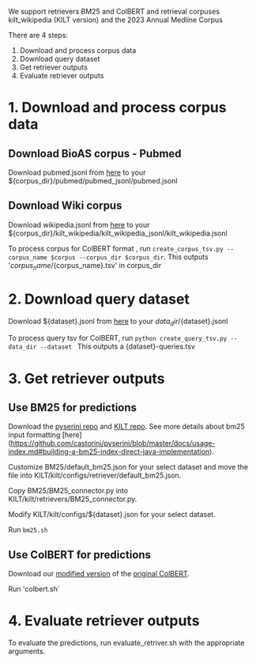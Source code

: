 We support retrievers BM25 and ColBERT and retrieval corpuses kilt_wikipedia (KILT version) and the 2023 Annual Medline Corpus

There are 4 steps: 
1. Download and process corpus data
2. Download query dataset
3. Get retriever outputs
4. Evaluate retriever outputs

# 1. Download and process corpus data

## Download BioAS corpus - Pubmed
<!-- 
        python download_pubmed_corpus.py --data_dir /data/tir/projects/tir6/general/afreens/dbqa/data
        This downloads the pubmed corpus in unprocessed form to ${data_dir}/bioasq/annual_zips/

        use python create_pubmed_jsonl.py --corpus_dir /data/tir/projects/tir6/general/afreens/dbqa/data/corpus_files
        This outputs 'pubmed/pubmed_jsonl/pubmed.jsonl' and 'pubmed/id2title.json' in corpus_dir 
        python create_wiki_paragraph_jsonl.py --corpus_dir /data/tir/projects/tir6/general/afreens/dbqa/data/corpus_files
    This outputs 'kilt_wikipedia/kilt_wikipedia_jsonl/kilt_wikipedia.jsonl" in your corpus_dir -->

Download pubmed.jsonl from [here](https://drive.google.com/drive/folders/1k_Ij70bZcVkhWflMeH9YqTWkJcCJMQP6?usp=drive_link) to your ${corpus_dir}/pubmed/pubmed_jsonl/pubmed.jsonl

## Download Wiki corpus
Download wikipedia.jsonl from [here](https://drive.google.com/drive/folders/1k_Ij70bZcVkhWflMeH9YqTWkJcCJMQP6?usp=drive_link) to your ${corpus_dir}/kilt_wikipedia/kilt_wikipedia_jsonl/kilt_wikipedia.jsonl
    

To process corpus for ColBERT format , run `create_corpus_tsv.py --corpus_name $corpus --corpus_dir $corpus_dir`.
This outputs '${corpus_name}/${corpus_name}.tsv' in corpus_dir

# 2. Download query dataset
Download ${dataset}.jsonl from [here](https://drive.google.com/drive/folders/1k_Ij70bZcVkhWflMeH9YqTWkJcCJMQP6?usp=drive_link) to your ${data_dir}/${dataset}.jsonl
    <!-- Download NQ, hotpotqa from KILT repo as nq.jsonl and hotpotqa.jsonl in the ${data_dir} Download BioASQ
        From Bioasq website, download the following into data_dir/bioasq/
        Task11BGoldenEnriched/11B*_golden.json and BioASQ-training11b/training11b.json from BioASQ
        python compile_bioasq_questions.py --data_dir --corpus_dir 
        This outputs bioasq.jsonl in the data_dir -->
    

To process query tsv for ColBERT, run `python create_query_tsv.py --data_dir --dataset `
This outputs a {dataset}-queries.tsv

# 3. Get retriever outputs
## Use BM25 for predictions
Download the [pyserini repo](https://github.com/castorini/pyserini) and [KILT repo](https://github.com/facebookresearch/KILT/tree/main/kilt). See more details about bm25 input formatting [here] (https://github.com/castorini/pyserini/blob/master/docs/usage-index.md#building-a-bm25-index-direct-java-implementation).

Customize BM25/default_bm25.json for your select dataset and move the file into KILT/kilt/configs/retriever/default_bm25.json.

Copy BM25/BM25_connector.py into KILT/kilt/retrievers/BM25_connector.py.

Modify KILT/kilt/configs/${dataset}.json for your select dataset.

Run `bm25.sh`

## Use ColBERT for predictions
Download our [modified version](https://github.com/jenhsia/RAGGED_ColBERT) of the [original ColBERT](https://github.com/stanford-futuredata/ColBERT).

Run 'colbert.sh`

# 4. Evaluate retriever outputs
To evaluate the predictions, run evaluate_retriver.sh with the appropriate arguments.









